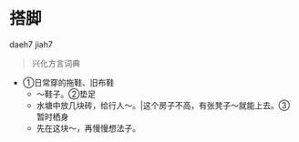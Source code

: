 # 搭脚
daeh7 jiah7
> 兴化方言词典
- ①日常穿的拖鞋、旧布鞋
  - ～鞋子。②垫足
  - 水塘中放几块砖，给行人～。|这个房子不高，有张凳子～就能上去。③暂时栖身
  - 先在这块～，再慢慢想法子。
